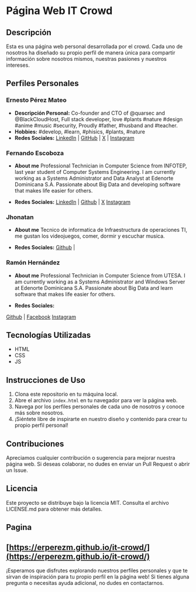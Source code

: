 # Página Web IT Crowd

## Descripción
Esta es una página web personal desarrollada por el crowd. Cada uno de nosotros ha diseñado su propio perfil de manera única para compartir información sobre nosotros mismos, nuestras pasiones y nuestros intereses.

## Perfiles Personales

### Ernesto Pérez Mateo
- **Descripción Personal:** Co-founder and CTO of @quarsec and @BlackCloudHost, Full stack developer, love #plants #nature #design #anime #music #security, Proudly #father, #husband and #teacher.
- **Hobbies:** #develop, #learn, #phisics, #plants, #nature
- **Redes Sociales:** [LinkedIn](https://do.linkedin.com/in/ernesto-perez-m) | [GitHub](https://github.com/ReactSn0w) | [X](https://twitter.com/erperezm) 
|  [Instagram](https://www.instagram.com/erperezm/)

### Fernando Escoboza
- **About me**
Professional Technician in Computer Science from INFOTEP, last year student of Computer Systems Engineering. I am currently working as a Systems Administrator and Data Analyst at Edenorte Dominicana S.A. Passionate about Big Data and developing software that makes life easier for others.

- **Redes Sociales:**
[LinkedIn](https://www.linkedin.com/in/fernando-escoboza-3b1171195/) | 
[Github](https://github.com/FernandoEscoboza) |
[X](https://twitter.com/Escoboza0417)
[Instagram](https://www.instagram.com/fernando_escoboza/)


### Jhonatan
- **About me**
Tecnico de informatica de Infraestructura de operaciones TI, me gustan los videojuegos, comer, dormir y escuchar musica. 

- **Redes Sociales:**
[Github](https://github.com/XxJ0hnnxX) |


### Ramón Hernández
- **About me**
Professional Technician in Computer Science from UTESA. I am currently working as a Systems Administrator and Windows Server at Edenorte Dominicana S.A. Passionate about Big Data and learn software that makes life easier for others.

- **Redes Sociales:**
 
[Github](https://github.com/raemher) |
[Facebook](https://web.facebook.com/ramonemilioh/)
[Instagram](https://www.instagram.com/rhernandezb)



## Tecnologías Utilizadas
- HTML
- CSS
- JS

## Instrucciones de Uso
1. Clona este repositorio en tu máquina local.
2. Abre el archivo `index.html` en tu navegador para ver la página web.
3. Navega por los perfiles personales de cada uno de nosotros y conoce más sobre nosotros.
4. ¡Siéntete libre de inspirarte en nuestro diseño y contenido para crear tu propio perfil personal!

## Contribuciones
Apreciamos cualquier contribución o sugerencia para mejorar nuestra página web. Si deseas colaborar, no dudes en enviar un Pull Request o abrir un Issue.

## Licencia
Este proyecto se distribuye bajo la licencia MIT. Consulta el archivo LICENSE.md para obtener más detalles.


## Pagina
[https://erperezm.github.io/it-crowd/](https://erperezm.github.io/it-crowd/)
---

¡Esperamos que disfrutes explorando nuestros perfiles personales y que te sirvan de inspiración para tu propio perfil en la página web! Si tienes alguna pregunta o necesitas ayuda adicional, no dudes en contactarnos.


